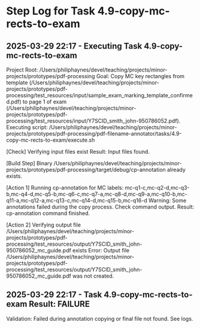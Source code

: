 # Step Log for Task 4.9-copy-mc-rects-to-exam

## 2025-03-29 22:17 - Executing Task 4.9-copy-mc-rects-to-exam
Project Root: /Users/philiphaynes/devel/teaching/projects/minor-projects/prototypes/pdf-processing
Goal: Copy MC key rectangles from template (/Users/philiphaynes/devel/teaching/projects/minor-projects/prototypes/pdf-processing/test_resources/input/sample_exam_marking_template_confirmed.pdf) to page 1 of exam (/Users/philiphaynes/devel/teaching/projects/minor-projects/prototypes/pdf-processing/test_resources/input/Y7SCID_smith_john-950786052.pdf).
Executing script: /Users/philiphaynes/devel/teaching/projects/minor-projects/prototypes/pdf-processing/pdf-filename-annotator/tasks/4.9-copy-mc-rects-to-exam/execute.sh

[Check] Verifying input files exist
Result: Input files found.

[Build Step] Binary /Users/philiphaynes/devel/teaching/projects/minor-projects/prototypes/pdf-processing/target/debug/cp-annotation already exists.

[Action 1] Running cp-annotation for MC labels: mc-q1-c,mc-q2-d,mc-q3-b,mc-q4-d,mc-q5-b,mc-q6-c,mc-q7-a,mc-q8-d,mc-q9-a,mc-q10-b,mc-q11-a,mc-q12-a,mc-q13-c,mc-q14-d,mc-q15-b,mc-q16-d
Warning: Some annotations failed during the copy process. Check command output.
Result: cp-annotation command finished.

[Action 2] Verifying output file /Users/philiphaynes/devel/teaching/projects/minor-projects/prototypes/pdf-processing/test_resources/output/Y7SCID_smith_john-950786052_mc_guide.pdf exists
Error: Output file /Users/philiphaynes/devel/teaching/projects/minor-projects/prototypes/pdf-processing/test_resources/output/Y7SCID_smith_john-950786052_mc_guide.pdf was not created.

## 2025-03-29 22:17 - Task 4.9-copy-mc-rects-to-exam Result: FAILURE
Validation: Failed during annotation copying or final file not found. See logs.
